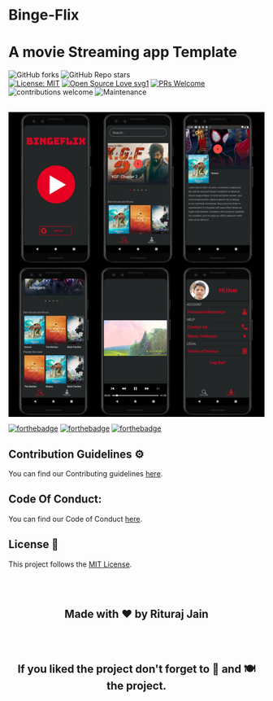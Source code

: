 # Binge-Flix
# A movie Streaming app Template

![GitHub forks](https://img.shields.io/github/forks/riturajjain2000/Binge-Flix) 
![GitHub Repo stars](https://img.shields.io/github/stars/riturajjain2000/Binge-Flix)
<br>
[![License: MIT](https://img.shields.io/badge/License-MIT-yellow.svg)](https://opensource.org/licenses/MIT) 
[![Open Source Love svg1](https://badges.frapsoft.com/os/v1/open-source.svg?v=103)](https://github.com/ellerbrock/open-source-badges/) 
[![PRs Welcome](https://img.shields.io/badge/PRs-welcome-brightgreen.svg?style=flat-square)](http://makeapullrequest.com) 
![contributions welcome](https://img.shields.io/static/v1.svg?label=Contributions&message=Welcome&color=0059b3&style=flat-square) 
![Maintenance](https://img.shields.io/maintenance/yes/2021)


<br>
<img align='center'  src='https://github.com/riturajjain2000/Binge-Flix/blob/main/images/ss1.jpg'>
<br>
<img align='center'  src='https://github.com/riturajjain2000/Binge-Flix/blob/main/images/ss2.jpg'>
<br>


[![forthebadge](https://forthebadge.com/images/badges/built-by-developers.svg)](https://forthebadge.com)
[![forthebadge](https://forthebadge.com/images/badges/uses-git.svg)](https://forthebadge.com)
[![forthebadge](https://forthebadge.com/images/badges/built-with-love.svg)](https://forthebadge.com)



## Contribution Guidelines ⚙️
You can find our Contributing guidelines [here](https://github.com/riturajjain2000/Binge-Flix/blob/main/CONTRIBUTING.md).

## Code Of Conduct:

You can find our Code of Conduct [here](https://github.com/riturajjain2000/Binge-Flix/blob/main/CODE_OF_CONDUCT.md).

## License 📝 

This project follows the [MIT License](https://choosealicense.com/licenses/mit/).



<br>
<br>
<h2 align="center">Made with ❤ by Rituraj Jain</h2>

<br>
<br> 
<h2 align="center">If you liked the project don't forget to 🌟 and 🍽 the project.</h2>
